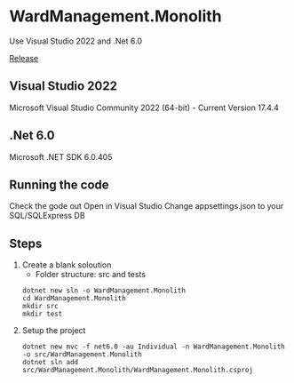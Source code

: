# WardManagement.Monolith
 Use Visual Studio 2022 and .Net 6.0
 
 [Release](doc/RELEASE.md)

## Visual Studio 2022
 Microsoft Visual Studio Community 2022 (64-bit) - Current
 Version 17.4.4

## .Net 6.0
 Microsoft .NET SDK 6.0.405

## Running the code
 Check the gode out
 Open in Visual Studio
 Change appsettings.json to your SQL/SQLExpress DB


 ## Steps

 1. Create a blank soloution
    - Folder structure: src and tests
    ```
    dotnet new sln -o WardManagement.Monolith
    cd WardManagement.Monolith
    mkdir src
    mkdir test
    ```    
 2. Setup the project
    ```
    dotnet new mvc -f net6.0 -au Individual -n WardManagement.Monolith -o src/WardManagement.Monolith
    dotnet sln add src/WardManagement.Monolith/WardManagement.Monolith.csproj
    ```

